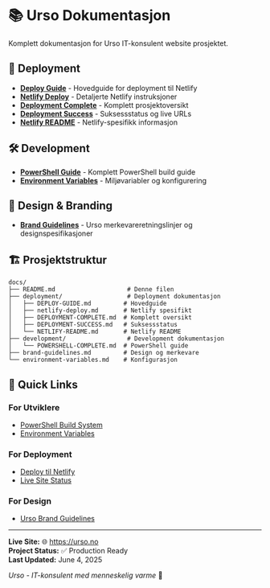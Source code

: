 # 📚 Urso Dokumentasjon

Komplett dokumentasjon for Urso IT-konsulent website prosjektet.

## 🚀 Deployment

- **[Deploy Guide](deployment/DEPLOY-GUIDE.md)** - Hovedguide for deployment til Netlify
- **[Netlify Deploy](deployment/netlify-deploy.md)** - Detaljerte Netlify instruksjoner
- **[Deployment Complete](deployment/DEPLOYMENT-COMPLETE.md)** - Komplett prosjektoversikt
- **[Deployment Success](deployment/DEPLOYMENT-SUCCESS.md)** - Suksessstatus og live URLs
- **[Netlify README](deployment/NETLIFY-README.md)** - Netlify-spesifikk informasjon

## 🛠️ Development

- **[PowerShell Guide](development/POWERSHELL-COMPLETE.md)** - Komplett PowerShell build guide
- **[Environment Variables](environment-variables.md)** - Miljøvariabler og konfigurering

## 🎨 Design & Branding

- **[Brand Guidelines](brand-guidelines.md)** - Urso merkevareretningslinjer og designspesifikasjoner

## 🏗️ Prosjektstruktur

```text
docs/
├── README.md                    # Denne filen
├── deployment/                  # Deployment dokumentasjon
│   ├── DEPLOY-GUIDE.md         # Hovedguide
│   ├── netlify-deploy.md       # Netlify spesifikt
│   ├── DEPLOYMENT-COMPLETE.md  # Komplett oversikt
│   ├── DEPLOYMENT-SUCCESS.md   # Suksessstatus
│   └── NETLIFY-README.md       # Netlify README
├── development/                 # Development dokumentasjon
│   └── POWERSHELL-COMPLETE.md  # PowerShell guide
├── brand-guidelines.md         # Design og merkevare
└── environment-variables.md    # Konfigurasjon
```

## 🔗 Quick Links

### For Utviklere
- [PowerShell Build System](development/POWERSHELL-COMPLETE.md)
- [Environment Variables](environment-variables.md)

### For Deployment
- [Deploy til Netlify](deployment/DEPLOY-GUIDE.md)
- [Live Site Status](deployment/DEPLOYMENT-SUCCESS.md)

### For Design
- [Urso Brand Guidelines](brand-guidelines.md)

---

**Live Site:** 🌐 https://urso.no  
**Project Status:** ✅ Production Ready  
**Last Updated:** June 4, 2025  

*Urso - IT-konsulent med menneskelig varme* 🐻
